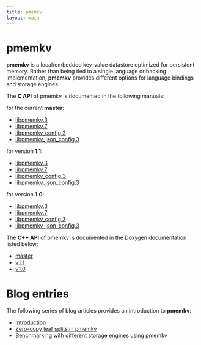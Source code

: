 ```yaml
---
title: pmemkv
layout: main
---
```


# pmemkv

**pmemkv** is a local/embedded key-value datastore optimized for persistent memory.
Rather than being tied to a single language or backing implementation,
**pmemkv** provides different options for language bindings and storage engines.

The **C API** of pmemkv is documented in the following manuals:

for the current **master**:

* [libpmemkv.3](./master/manpages/libpmemkv.3.html)
* [libpmemkv.7](./master/manpages/libpmemkv.7.html)
* [libpmemkv_config.3](./master/manpages/libpmemkv_config.3.html)
* [libpmemkv_json_config.3](./master/manpages/libpmemkv_json_config.3.html)

for version **1.1**:

* [libpmemkv.3](./v1.1/manpages/libpmemkv.3.html)
* [libpmemkv.7](./v1.1/manpages/libpmemkv.7.html)
* [libpmemkv_config.3](./v1.1/manpages/libpmemkv_config.3.html)
* [libpmemkv_json_config.3](./v1.1/manpages/libpmemkv_json_config.3.html)

for version **1.0**:

* [libpmemkv.3](./v1.0/manpages/libpmemkv.3.html)
* [libpmemkv.7](./v1.0/manpages/libpmemkv.7.html)
* [libpmemkv_config.3](./v1.0/manpages/libpmemkv_config.3.html)
* [libpmemkv_json_config.3](./v1.0/manpages/libpmemkv_json_config.3.html)

The **C++ API** of pmemkv is documented in the Doxygen documentation listed below:

* [master](./master/doxygen/index.html)
* [v1.1](./v1.1/doxygen/index.html)
* [v1.0](./v1.0/doxygen/index.html)

# Blog entries

The following series of blog articles provides an introduction to **pmemkv**:

* [Introduction](https://pmem.io/2017/02/21/pmemkv-intro.html)
* [Zero-copy leaf splits in pmemkv](https://pmem.io/2017/03/09/pmemkv-zero-copy-leaf-splits.html)
* [Benchmarking with different storage engines using pmemkv](https://pmem.io/2017/12/27/pmemkv-benchmarking-engines.html)
